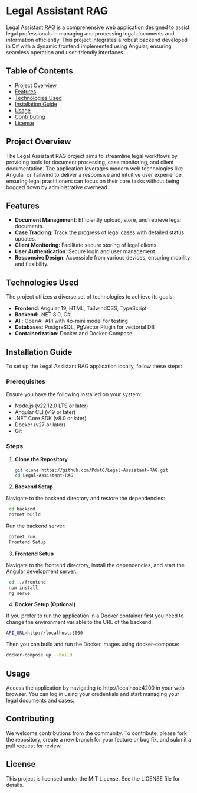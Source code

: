 # Legal Assistant RAG

Legal Assistant RAG is a comprehensive web application designed to assist legal professionals in managing and processing legal documents and information efficiently. This project integrates a robust backend developed in C# with a dynamic frontend implemented using Angular, ensuring seamless operation and user-friendly interfaces.  

## Table of Contents

- [Project Overview](#project-overview)
- [Features](#features)
- [Technologies Used](#technologies-used)
- [Installation Guide](#installation-guide)
- [Usage](#usage)
- [Contributing](#contributing)
- [License](#license)

## Project Overview

The Legal Assistant RAG project aims to streamline legal workflows by providing tools for document processing, case monitoring, and client documentation. The application leverages modern web technologies like Angular or Tailwind to deliver a responsive and intuitive user experience, ensuring legal practitioners can focus on their core tasks without being bogged down by administrative overhead.

## Features

- **Document Management**: Efficiently upload, store, and retrieve legal documents.
- **Case Tracking**: Track the progress of legal cases with detailed status updates.
- **Client Monitoring**: Facilitate secure storing of legal clients.
- **User Authentication**: Secure login and user management.
- **Responsive Design**: Accessible from various devices, ensuring mobility and flexibility.

## Technologies Used

The project utilizes a diverse set of technologies to achieve its goals:

- **Frontend**: Angular 19, HTML, TailwindCSS, TypeScript
- **Backend**: .NET 8.0, C#
- **AI** : OpenAI-API with 4o-mini model for testing
- **Databases**: PostgreSQL, PgVector Plugin for vectorial DB
- **Containerization**: Docker and Docker-Compose

## Installation Guide

To set up the Legal Assistant RAG application locally, follow these steps:

### Prerequisites

Ensure you have the following installed on your system:

- Node.js (v22.12.0 LTS or later)
- Angular CLI (v19 or later)
- .NET Core SDK (v8.0 or later)
- Docker (v27 or later)
- Git

### Steps

1. **Clone the Repository**

   ```bash
   git clone https://github.com/PdotG/Legal-Assistant-RAG.git
   cd Legal-Assistant-RAG
   ```
2. **Backend Setup**

Navigate to the backend directory and restore the dependencies:

   ```bash
    cd backend
    dotnet build
   ```
Run the backend server:
   ```bash
    dotnet run
    Frontend Setup
   ```

3. **Frontend Setup**

Navigate to the frontend directory, install the dependencies, and start the Angular development server:

   ```bash
    cd ../frontend
    npm install
    ng serve
   ```
4. **Docker Setup (Optional)**

If you prefer to run the application in a Docker container first you need to change the environment variable to the URL of the backend:

```bash
API_URL=http://localhost:3000
   ```
Then you can build and run the Docker images using docker-compose:

```bash
docker-compose up --build
   ```

## Usage

Access the application by navigating to http://localhost:4200 in your web browser. You can log in using your credentials and start managing your legal documents and cases.

## Contributing
We welcome contributions from the community. To contribute, please fork the repository, create a new branch for your feature or bug fix, and submit a pull request for review.

## License
This project is licensed under the MIT License. See the LICENSE file for details.
